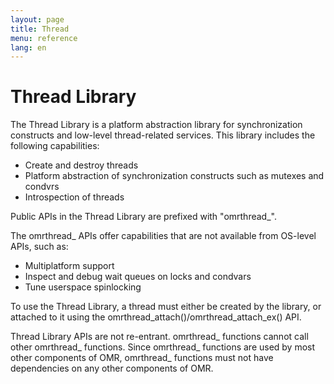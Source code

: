 ```yaml
---
layout: page
title: Thread
menu: reference
lang: en
---
```


[//]: # "*******************************************************************************"
[//]: # "* Copyright (c) 2016, 2018 IBM Corp. and others"
[//]: # "*"
[//]: # "* This program and the accompanying materials are made available under"
[//]: # "* the terms of the Eclipse Public License 2.0 which accompanies this"
[//]: # "* distribution and is available at https://www.eclipse.org/legal/epl-2.0/"
[//]: # "* or the Apache License, Version 2.0 which accompanies this distribution and"
[//]: # "* is available at https://www.apache.org/licenses/LICENSE-2.0."
[//]: # "*"
[//]: # "* This Source Code may also be made available under the following"
[//]: # "* Secondary Licenses when the conditions for such availability set"
[//]: # "* forth in the Eclipse Public License, v. 2.0 are satisfied: GNU"
[//]: # "* General Public License, version 2 with the GNU Classpath"
[//]: # "* Exception [1] and GNU General Public License, version 2 with the"
[//]: # "* OpenJDK Assembly Exception [2]."
[//]: # "*"
[//]: # "* [1] https://www.gnu.org/software/classpath/license.html"
[//]: # "* [2] http://openjdk.java.net/legal/assembly-exception.html"
[//]: # "*"
[//]: # "* SPDX-License-Identifier: EPL-2.0 OR Apache-2.0 OR GPL-2.0 WITH Classpath-exception-2.0 OR LicenseRef-GPL-2.0 WITH Assembly-exception"
[//]: # "*******************************************************************************"

# Thread Library

The Thread Library is a platform abstraction library for synchronization
constructs and low-level thread-related services. This library includes the following capabilities:

* Create and destroy threads
* Platform abstraction of synchronization constructs such as mutexes and condvrs
* Introspection of threads

Public APIs in the Thread Library are prefixed with "omrthread_".

The omrthread_ APIs offer capabilities that are not available from OS-level APIs,
such as:
* Multiplatform support
* Inspect and debug wait queues on locks and condvars
* Tune userspace spinlocking

To use the Thread Library, a thread must either be created by the library, or
attached to it using the omrthread_attach()/omrthread_attach_ex() API.

Thread Library APIs are not re-entrant. omrthread_ functions cannot call other
omrthread_ functions. Since omrthread_ functions are used by most other
components of OMR, omrthread_ functions must not have dependencies on any other
components of OMR.



